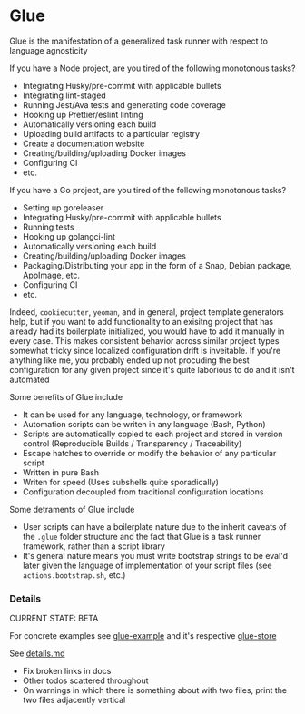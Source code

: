 # Glue

Glue is the manifestation of a generalized task runner with respect to language agnosticity

If you have a Node project, are you tired of the following monotonous tasks?

- Integrating Husky/pre-commit with applicable bullets
- Integrating lint-staged
- Running Jest/Ava tests and generating code coverage
- Hooking up Prettier/eslint linting
- Automatically versioning each build
- Uploading build artifacts to a particular registry
- Create a documentation website
- Creating/building/uploading Docker images
- Configuring CI
- etc.

If you have a Go project, are you tired of the following monotonous tasks?

- Setting up goreleaser
- Integrating Husky/pre-commit with applicable bullets
- Running tests
- Hooking up golangci-lint
- Automatically versioning each build
- Creating/building/uploading Docker images
- Packaging/Distributing your app in the form of a Snap, Debian package, AppImage, etc.
- Configuring CI
- etc.

Indeed, `cookiecutter`, `yeoman`, and in general, project template generators help, but if you want to add functionality to an exisitng project that has already had its boilerplate initialized, you would have to add it manually in every case. This makes consistent behavior across similar project types somewhat tricky since localized configuration drift is inveitable. If you're anything like me, you probably ended up not procuding the best configuration for any given project since it's quite laborious to do and it isn't automated

Some benefits of Glue include

- It can be used for any language, technology, or framework
- Automation scripts can be writen in any language (Bash, Python)
- Scripts are automatically copied to each project and stored in version control (Reproducible Builds / Transparency / Traceability)
- Escape hatches to override or modify the behavior of any particular script
- Written in pure Bash
- Writen for speed (Uses subshells quite sporadically)
- Configuration decoupled from traditional configuration locations

Some detraments of Glue include

- User scripts can have a boilerplate nature due to the inherit caveats of the `.glue` folder structure and the fact that Glue is a task runner framework, rather than a script library
- It's general nature means you must write bootstrap strings to be eval'd later given the language of implementation of your script files (see `actions.bootstrap.sh`, etc.)

### Details

CURRENT STATE: BETA

For concrete examples see [glue-example](https://github.com/eankeen/glue-example) and it's respective [glue-store](https://github.com/eankeen/glue-store)

See [details.md](./docs/details.md)

- Fix broken links in docs
- Other todos scattered throughout
- On warnings in which there is something about with two files, print the two files adjacently vertical
